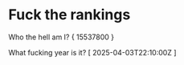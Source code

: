 # Fuck the rankings

Who the hell am I?
{ 15537800 }

What fucking year is it?
[ 2025-04-03T22:10:00Z ]
